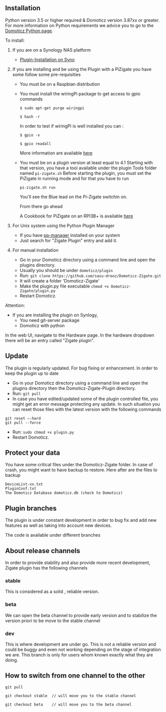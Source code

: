 ## Installation

Python version 3.5 or higher required &amp; Domoticz version 3.87xx or greater.
For more information on Python requirements we advice you to go to the [Domoticz Python page](https://www.domoticz.com/wiki/Using_Python_plugins).

To install:

1. If you are on a Synology NAS platform
   * [Plugin-Installation on Syno](Plugin-Installation-on-Synology-NAS.md)
   
1. If you are installing and be using the Plugin with a PiZigate you have some follow some pre-requisities
   * You must be on a Raspbian distribution
   * You must install the wiringPi package to get access to gpio commands
   
     `$ sudo apt-get purge wiringpi`
     
     `$ hash -r`
     
     In order to test if wiringPi is well installed you can :
     
     `$ gpio -v`
     
     `$ gpio readall`
     
     More information are available [here](http://wiringpi.com/download-and-install/)
     
   * You must be on a plugin version at least equal to 4.1
     Starting with that version, you have a tool available under the plugin Tools folder named `pi-zigate.sh`
     Before starting the plugin, you must set the PiZigate in running mode and for that you have to run
     
     `pi-zigate.sh run`
     
     You'll see the Blue lead on the Pi-Zigate switchin on.
     
     From there go ahead
     
     A Cookbook for PiZigate on an RPI3B+ is available [here](https://github.com/pipiche38/Domoticz-Zigate-Wiki/blob/master/en-eng/PiZigate-RPI3B+-Cookbook.md)

1. For Unix system using the Python Plugin Manager
   * If you have [pp-manager](https://github.com/ycahome/pp-manager) installed on your system
   * Just search for "Zigate Plugin" entry and add it.

1. For manual installation
   * Go in your Domoticz directory using a command line and open the plugins directory.
   * Usually you should be under <code>domoticz/plugin</code>
   * Run: `git clone https://github.com/sasu-drooz/Domoticz-Zigate.git`
   * It will create a folder 'Domoticz-Zigate'
   * Make the plugin.py file executable `chmod +x Domoticz-Zigate/plugin.py`
   * Restart Domoticz.

Attention:

* If you are installing the plugin on Synlogy,
  * You need git-server package
  * Domoticz with python


In the web UI, navigate to the Hardware page. In the hardware dropdown there will be an entry called &quot;Zigate plugin&quot;.

## Update

The plugin is regularly updated. For bug fixing or enhancement. In order to keep the plugin up to date

* Go in your Domoticz directory using a command line and open the plugins directory then the Domoticz-Zigate-Plugin directory.
* Run: `git pull`
* In case you have edited/updated some of the plugin controlled file, you might get an error message protecting any update. In such situation you can reset those files with the latest version with the following commands
```
git reset –-hard
git pull --force
```

* Run: `sudo chmod +x plugin.py`
* Restart Domoticz.

## Protect your data

You have some critical files under the Domoticz-Zigate folder. In case of crash, you might want to have backup to restore. Here after are the files to backup

    DeviceList-xx.txt
    PluginConf.txt
    The Domoticz Database domoticz.db (check to Domoticz)

## Plugin branches

The plugin is under constant development in order to bug fix and add new features as well as taking into account new devices.

The code is available under different branches

## About release channels

In order to provide stability and also provide more recent development, Zigate plugin has the following channels

### stable

This is considered as a solid , reliable version.

### beta

We can open the beta channel to provide early version and to stabilize the version priori to be move to the stable channel

### dev

This is where development are under go. This is not a reliable version and could be buggy and even not working depending on the stage of integration we are.
This branch is only for users whom known exactly what they are doing.

## How to switch from one channel to the other

`git pull`

`git checkout stable  // will move you to the stable channel`

`git checkout beta    // will move you to the beta channel`
